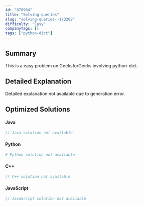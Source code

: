 ```yaml
---
id: "878964"
title: "Solving queries"
slug: "solving-queries--173202"
difficulty: "Easy"
companyTags: []
tags: ["python-dict"]
---
```


## Summary

This is a easy problem on GeeksforGeeks involving python-dict.

## Detailed Explanation

Detailed explanation not available due to generation error.

## Optimized Solutions

#### Java
```java
// Java solution not available
```

#### Python
```python
# Python solution not available
```

#### C++
```cpp
// C++ solution not available
```

#### JavaScript
```javascript
// JavaScript solution not available
```